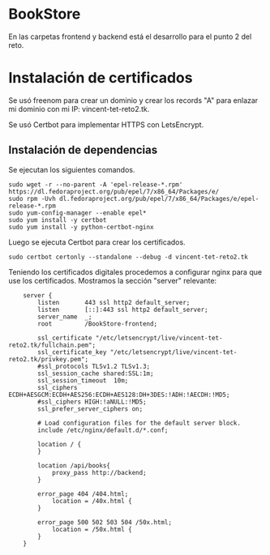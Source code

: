 # BookStore

En las carpetas frontend y backend está el desarrollo para el punto 2 del reto.

# Instalación de certificados

Se usó freenom para crear un dominio y crear los records "A" para enlazar mi dominio con mi IP: vincent-tet-reto2.tk.

Se usó Certbot para implementar HTTPS con LetsEncrypt.

## Instalación de dependencias

Se ejecutan los siguientes comandos.

```
sudo wget -r --no-parent -A 'epel-release-*.rpm' https://dl.fedoraproject.org/pub/epel/7/x86_64/Packages/e/
sudo rpm -Uvh dl.fedoraproject.org/pub/epel/7/x86_64/Packages/e/epel-release-*.rpm
sudo yum-config-manager --enable epel*
sudo yum install -y certbot 
sudo yum install -y python-certbot-nginx
```

Luego se ejecuta Certbot para crear los certificados.

```
sudo certbot certonly --standalone --debug -d vincent-tet-reto2.tk
```

Teniendo los certificados digitales procedemos a configurar nginx para que use los certificados. Mostramos la sección "server" relevante:

```
    server {
        listen       443 ssl http2 default_server;
        listen       [::]:443 ssl http2 default_server;
        server_name  _;
        root         /BookStore-frontend;

        ssl_certificate "/etc/letsencrypt/live/vincent-tet-reto2.tk/fullchain.pem";
        ssl_certificate_key "/etc/letsencrypt/live/vincent-tet-reto2.tk/privkey.pem";
        #ssl_protocols TLSv1.2 TLSv1.3;
        ssl_session_cache shared:SSL:1m;
        ssl_session_timeout  10m;
        ssl_ciphers ECDH+AESGCM:ECDH+AES256:ECDH+AES128:DH+3DES:!ADH:!AECDH:!MD5;
        #ssl_ciphers HIGH:!aNULL:!MD5;
        ssl_prefer_server_ciphers on;

        # Load configuration files for the default server block.
        include /etc/nginx/default.d/*.conf;

        location / {
        }

        location /api/books{
            proxy_pass http://backend;
        }

        error_page 404 /404.html;
            location = /40x.html {
        }

        error_page 500 502 503 504 /50x.html;
            location = /50x.html {
        }
    }
```

